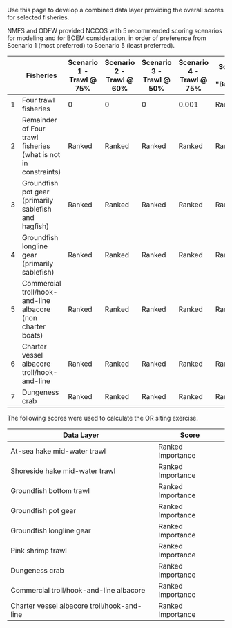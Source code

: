 Use this page to develop a combined data layer providing the overall scores for selected fisheries.

NMFS and ODFW provided NCCOS with 5 recommended scoring scenarios for modeling and for BOEM consideration, in order of preference from Scenario 1 (most preferred) to Scenario 5 (least preferred).

|   | Fisheries | Scenario 1 - Trawl \@ 75% | Scenario 2 - Trawl \@ 60% | Scenario 3 - Trawl \@ 50% | Scenario 4 - Trawl \@ 75% | Scenario 5 - "Baseline" |
|-----------|-----------|-----------|-----------|-----------|-----------|-----------|
| 1 | Four trawl fisheries | 0 | 0 | 0 | 0.001 | Ranked |
| 2 | Remainder of Four trawl fisheries (what is not in constraints) | Ranked | Ranked | Ranked | Ranked | Ranked |
| 3 | Groundfish pot gear (primarily sablefish and hagfish) | Ranked | Ranked | Ranked | Ranked | Ranked |
| 4 | Groundfish longline gear (primarily sablefish) | Ranked | Ranked | Ranked | Ranked | Ranked |
| 5 | Commercial troll/hook-and-line albacore (non charter boats) | Ranked | Ranked | Ranked | Ranked | Ranked |
| 6 | Charter vessel albacore troll/hook-and-line | Ranked | Ranked | Ranked | Ranked | Ranked |
| 7 | Dungeness crab | Ranked | Ranked | Ranked | Ranked | Ranked |

The following scores were used to calculate the OR siting exercise.

| Data Layer                                  | Score             |
|---------------------------------------------|-------------------|
| At-sea hake mid-water trawl                 | Ranked Importance |
| Shoreside hake mid-water trawl              | Ranked Importance |
| Groundfish bottom trawl                     | Ranked Importance |
| Groundfish pot gear                         | Ranked Importance |
| Groundfish longline gear                    | Ranked Importance |
| Pink shrimp trawl                           | Ranked Importance |
| Dungeness crab                              | Ranked Importance |
| Commercial troll/hook-and-line albacore     | Ranked Importance |
| Charter vessel albacore troll/hook-and-line | Ranked Importance |
